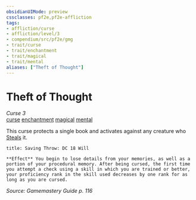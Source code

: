 ```yaml
---
obsidianUIMode: preview
cssclasses: pf2e,pf2e-affliction
tags:
- affliction/curse
- affliction/level/3
- compendium/src/pf2e/gmg
- trait/curse
- trait/enchantment
- trait/magical
- trait/mental
aliases: ["Theft of Thought"]
---
```

# Theft of Thought
*Curse 3*  
[curse](rules/traits/curse.md "Curse Effect Trait")  [enchantment](rules/traits/enchantment.md "Enchantment School Trait")  [magical](rules/traits/magical.md "Magical Item Trait")  [mental](rules/traits/mental.md "Mental Effect Trait")  

This curse protects a single book and activates against any creature who [Steals](rules/actions/steal.md) it.

```ad-inline-affliction
title: Saving Throw: DC 18 Will

**Effect** You begin to lose details from your memories, as well as a portion of your procedural memory. After being cursed, the first time you attempt a check using a skill in which you are trained or better, your proficiency rank in the skill used decreases by one rank for as long as you are cursed.
```

*Source: Gamemastery Guide p. 116*